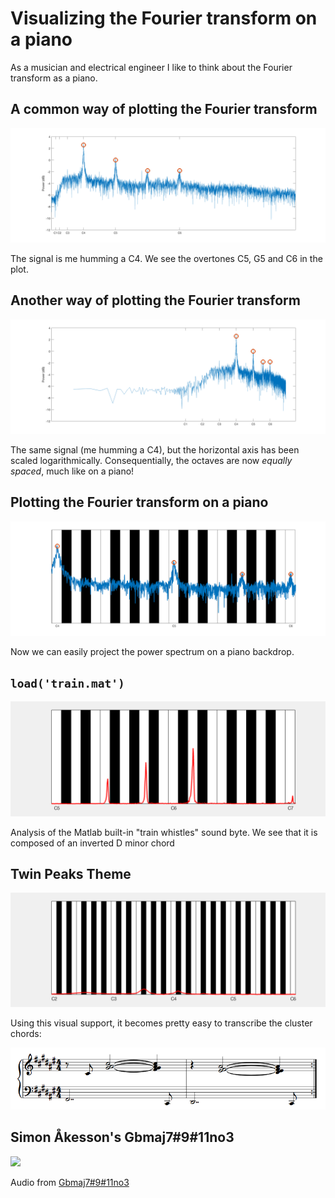 # Visualizing the Fourier transform on a piano
As a musician and electrical engineer I like to think about the Fourier transform as a piano.

## A common way of plotting the Fourier transform
![](pngs/c-linear-freq.png)

The signal is me humming a C4. We see the overtones C5, G5 and C6 in the plot.

## Another way of plotting the Fourier transform
![](pngs/c-log-freq.png)

The same signal (me humming a C4), but the horizontal axis has been scaled logarithmically. Consequentially, the octaves are now *equally spaced*, much like on a piano!

## Plotting the Fourier transform on a piano
![](pngs/c-piano.png)

Now we can easily project the power spectrum on a piano backdrop.

## `load('train.mat')`
![](gifs/train.gif)

Analysis of the Matlab built-in "train whistles" sound byte. We see that it is composed of an inverted D minor chord

## Twin Peaks Theme
![](gifs/twin-peaks.gif)

Using this visual support, it becomes pretty easy to transcribe the cluster chords:

![](pngs/twin-peaks.png)

## Simon Åkesson's Gbmaj7#9#11no3

![](pngs/Gbmaj7#9#11no3.png)

Audio from [Gbmaj7#9#11no3][video]

[video]: https://www.youtube.com/watch?v=A9QAW4qXCn4


